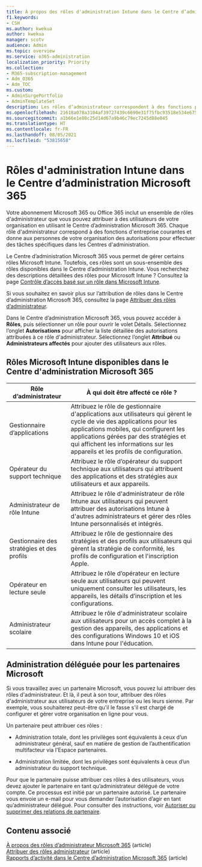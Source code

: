 ```yaml
---
title: À propos des rôles d'administration Intune dans le Centre d’administration Microsoft 365
f1.keywords:
- CSH
ms.author: kwekua
author: kwekua
manager: scotv
audience: Admin
ms.topic: overview
ms.service: o365-administration
localization_priority: Priority
ms.collection:
- M365-subscription-management
- Adm_O365
- Adm_TOC
ms.custom:
- AdminSurgePortfolio
- AdminTemplateSet
description: Les rôles d’administrateur correspondent à des fonctions professionnelles et accordent l'autorisation d'effectuer des tâches spécifiques dans le centre d’administration. Par exemple, l’administrateur du service ouvre les tickets de support avec Microsoft.
ms.openlocfilehash: 21618a078a3104af39727439c6690e31f75fbc93518e534e6759d3a914c414fc
ms.sourcegitcommit: a1b66e1e80c25d14d67a9b46c79ec7245d88e045
ms.translationtype: HT
ms.contentlocale: fr-FR
ms.lasthandoff: 08/05/2021
ms.locfileid: "53815658"
---
```

# <a name="intune-admin-roles-in-the-microsoft-365-admin-center"></a>Rôles d'administration Intune dans le Centre d’administration Microsoft 365

Votre abonnement Microsoft 365 ou Office 365 inclut un ensemble de rôles d'administrateur que vous pouvez attribuer à des utilisateurs de votre organisation en utilisant le Centre d’administration Microsoft 365. Chaque rôle d'administrateur correspond à des fonctions d'entreprise courantes et donne aux personnes de votre organisation des autorisations pour effectuer des tâches spécifiques dans les Centres d'administration.

Le Centre d’administration Microsoft 365 vous permet de gérer certains rôles Microsoft Intune. Toutefois, ces rôles sont un sous-ensemble des rôles disponibles dans le Centre d’administration Intune. Vous recherchez des descriptions détaillées des rôles pour Microsoft Intune ? Consultez la page [Contrôle d’accès basé sur un rôle dans Microsoft Intune](/mem/intune/fundamentals/role-based-access-control).

Si vous souhaitez en savoir plus sur l’attribution de rôles dans le Centre d’administration Microsoft 365, consultez la page [Attribuer des rôles d’administrateur](assign-admin-roles.md).

Dans le Centre d’administration Microsoft 365, vous pouvez accéder à **Rôles**, puis sélectionner un rôle pour ouvrir le volet Détails. Sélectionnez l’onglet **Autorisations** pour afficher la liste détaillée des autorisations attribuées à ce rôle d'administrateur. Sélectionnez l’onglet **Attribué** ou **Administrateurs affectés** pour ajouter des utilisateurs aux rôles.

## <a name="microsoft-intune-roles-available-in-the-microsoft-365-admin-center"></a>Rôles Microsoft Intune disponibles dans le Centre d'administration Microsoft 365

|Rôle d’administrateur     |À qui doit être affecté ce rôle ?  |
|---------|---------|
|Gestionnaire d’applications     |   Attribuez le rôle de gestionnaire d'applications aux utilisateurs qui gèrent le cycle de vie des applications pour les applications mobiles, qui configurent les applications gérées par des stratégies et qui affichent les informations sur les appareils et les profils de configuration.  |
|Opérateur du support technique     |   Attribuez le rôle d’opérateur du support technique aux utilisateurs qui attribuent des applications et des stratégies aux utilisateurs et aux appareils. |
|Administrateur de rôle Intune    |   Attribuez le rôle d'administrateur de rôle Intune aux utilisateurs qui peuvent attribuer des autorisations Intune à d'autres administrateurs et gérer des rôles Intune personnalisés et intégrés.   |
|Gestionnaire des stratégies et des profils     |   Attribuez le rôle de gestionnaire des stratégies et des profils aux utilisateurs qui gèrent la stratégie de conformité, les profils de configuration et l'inscription Apple.   |
|Opérateur en lecture seule     |   Attribuez le rôle d’opérateur en lecture seule aux utilisateurs qui peuvent uniquement consulter les utilisateurs, les appareils, les détails d’inscription et les configurations.   |
|Administrateur scolaire     |   Attribuez le rôle d'administrateur scolaire aux utilisateurs pour un accès complet à la gestion des appareils, des applications et des configurations Windows 10 et iOS dans Intune pour l'éducation.   |

## <a name="delegated-administration-for-microsoft-partners"></a>Administration déléguée pour les partenaires Microsoft

Si vous travaillez avec un partenaire Microsoft, vous pouvez lui attribuer des rôles d'administrateur. Et là, il peut à son tour, attribuer des rôles d'administrateur aux utilisateurs de votre entreprise ou les leurs sienne. Par exemple, vous souhaiterez peut-être qu'il le fasse s'il est chargé de configurer et gérer votre organisation en ligne pour vous.
  
Un partenaire peut attribuer ces rôles : 
  
- Administration totale, dont les privilèges sont équivalents à ceux d’un administrateur général, sauf en matière de gestion de l’authentification multifacteur via l'Espace partenaires.

- Administration limitée, dont les privilèges sont équivalents à ceux d’un administrateur du support technique.

Pour que le partenaire puisse attribuer ces rôles à des utilisateurs, vous devez ajouter le partenaire en tant qu’administrateur délégué de votre compte. Ce processus est initié par un partenaire autorisé. Le partenaire vous envoie un e-mail pour vous demander l’autorisation d’agir en tant qu’administrateur délégué. Pour consulter des instructions, voir [Autoriser ou supprimer des relations de partenaire](../misc/add-partner.md).
  
## <a name="related-content"></a>Contenu associé

[À propos des rôles d’administrateur Microsoft 365](about-admin-roles.md) (article)\
[Attribuer des rôles administrateur](assign-admin-roles.md) (article)\
[Rapports d’activité dans le Centre d’administration Microsoft 365](../activity-reports/activity-reports.md) (article)